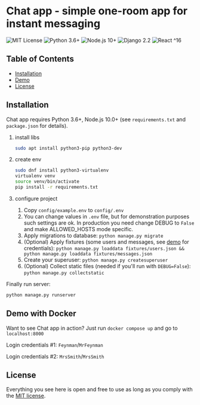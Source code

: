 Chat app - simple one-room app for instant messaging
========
<!-- PROJECT SHIELDS -->
![MIT License][license-shield]
![Python 3.6+][python-shield]
![Node.js 10+][node-shield]
![Django 2.2][django-shield]
![React ^16][react-shield]

<!-- MARKDOWN LINKS & IMAGES -->
<!-- https://www.markdownguide.org/basic-syntax/#reference-style-links -->
[license-shield]: https://img.shields.io/badge/license-MIT-green
[python-shield]: https://img.shields.io/badge/python-3.6+-brightgreen
[node-shield]: https://img.shields.io/badge/node-10+-brightgreen
[django-shield]: https://img.shields.io/badge/django-2.2-blue
[react-shield]: https://img.shields.io/badge/react-^16-blue

## Table of Contents

- [Installation](#installation)
- [Demo](#demo-with-docker)
- [License](#license)


## Installation

Chat app requires Python 3.6+, Node.js 10.0+ (see ```requirements.txt``` and ```package.json``` for details).

1. install libs

    ```bash
    sudo apt install python3-pip python3-dev
    ```

2. create env

    ```bash
    sudo dnf install python3-virtualenv
    virtualenv venv
    source venv/bin/activate
    pip install -r requirements.txt
    ```
3. configure project
    1. Copy ```config/example.env``` to ```config/.env```
    2. You can change values in ```.env``` file, but for demonstration purposes such settings are ok. In production you need change DEBUG to ```False``` and make ALLOWED_HOSTS mode specific.
    3. Apply migrations to database:
    ```python manage.py migrate```
    4. (Optional) Apply fixtures (some users and messages, see [demo](#demo-with-docker) for credentials):
    ```python manage.py loaddata fixtures/users.json && python manage.py loaddata fixtures/messages.json```
    5. Create your superuser:
    ```python manage.py createsuperuser```
    6. (Optional) Collect static files (needed if you'll run with ```DEBUG=False```): 
    ```python manage.py collectstatic```
    
Finally run server:
```bash
python manage.py runserver
```

## Demo with Docker

Want to see Chat app in action? Just run ```docker compose up``` and go to ```localhost:8000```

Login credentials #1: `Feynman`/`MrFeynman`

Login credentials #2: `MrsSmith`/`MrsSmith`

## License

Everything you see here is open and free to use as long as you comply with the [MIT license](https://github.com/djet-me/chat/blob/master/LICENSE).